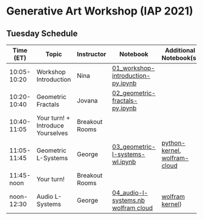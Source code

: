 # Generative Art Workshop (IAP 2021)

## Tuesday Schedule

| Time (ET)     | Topic                 | Instructor     | Notebook       | Additional Notebook(s) |
| -----------   | --------------------- | -------------- |--------------- | --------------- |
| 10:05-10:20   | Workshop Introduction | Nina           | [01_workshop-introduction-py.ipynb](https://github.com/gvarnavi/generative-art-iap/blob/master/01.19-Tuesday/01_workshop-introduction-py.ipynb)| |
| 10:20-10:40   | Geometric Fractals    | Jovana         | [02_geometric-fractals-py.ipynb](https://github.com/gvarnavi/generative-art-iap/blob/master/01.19-Tuesday/02_geometric-fractals-py.ipynb)| |
| 10:40-11:05   | Your turn! + Introduce Yourselves  | Breakout Rooms | | |
| 11:05-11:45   | Geometric L-Systems   | George         | [03_geometric-l-systems-wl.ipynb](https://github.com/gvarnavi/generative-art-iap/blob/master/01.19-Tuesday/03_geometric-l-systems-wl.ipynb)| [python-kernel](https://github.com/gvarnavi/generative-art-iap/blob/master/01.19-Tuesday/03X_geometric-l-systems-py.ipynb), [wolfram-cloud](https://www.wolframcloud.com/obj/gvarnavi/Published/03X_geometric-l-systems.nb)|
| 11:45-noon    | Your turn!            | Breakout Rooms | | |
| noon-12:30    | Audio L-Systems       | George         | [04_audio-l-systems.nb wolfram cloud](https://www.wolframcloud.com/obj/gvarnavi/Published/04_audio-l-systems.nb)| [wolfram kernel](https://github.com/gvarnavi/generative-art-iap/blob/master/01.19-Tuesday/04X_audio-l-systems-wl.ipynb))|


